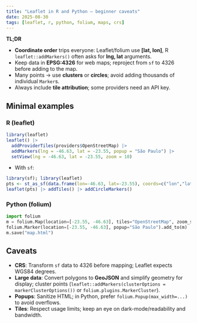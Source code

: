 ```yaml
---
title: "Leaflet in R and Python — beginner caveats"
date: 2025-08-30
tags: [leaflet, r, python, folium, maps, crs]
---
```


**TL;DR**
- **Coordinate order** trips everyone: Leaflet/folium use **[lat, lon]**, R `leaflet::addMarkers()` often asks for **lng, lat** arguments.
- Keep data in **EPSG:4326** for web maps; reproject from `sf` to 4326 before adding to the map.
- Many points → use **clusters** or **circles**; avoid adding thousands of individual `Marker`s.
- Always include **tile attribution**; some providers need an API key.

## Minimal examples
### R (leaflet)
```r
library(leaflet)
leaflet() |>
  addProviderTiles(providers$OpenStreetMap) |>
  addMarkers(lng = -46.63, lat = -23.55, popup = "São Paulo") |>
  setView(lng = -46.63, lat = -23.55, zoom = 10)
```
- With `sf`:
```r
library(sf); library(leaflet)
pts <- st_as_sf(data.frame(lon=-46.63, lat=-23.55), coords=c("lon","lat"), crs=4326)
leaflet(pts) |> addTiles() |> addCircleMarkers()
```

### Python (folium)
```python
import folium
m = folium.Map(location=[-23.55, -46.63], tiles="OpenStreetMap", zoom_start=10)
folium.Marker(location=[-23.55, -46.63], popup="São Paulo").add_to(m)
m.save("map.html")
```

## Caveats
- **CRS**: Transform `sf` data to 4326 before mapping; Leaflet expects WGS84 degrees.
- **Large data**: Convert polygons to **GeoJSON** and simplify geometry for display; cluster points (`leaflet::addMarkers(clusterOptions = markerClusterOptions())` or `folium.plugins.MarkerCluster`).
- **Popups**: Sanitize HTML; in Python, prefer `folium.Popup(max_width=...)` to avoid overflows.
- **Tiles**: Respect usage limits; keep an eye on dark-mode/readability and bandwidth.
